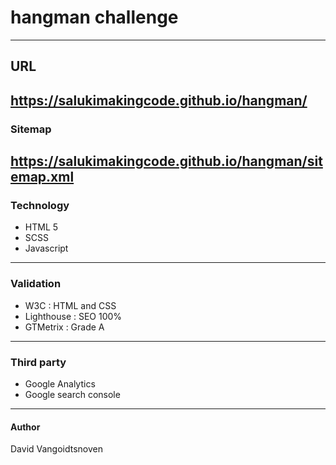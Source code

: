 # hangman challenge
----
## URL
https://salukimakingcode.github.io/hangman/
----
### Sitemap
https://salukimakingcode.github.io/hangman/sitemap.xml
----
### Technology
* HTML 5
* SCSS
* Javascript
----
### Validation
* W3C : HTML and CSS 
* Lighthouse : SEO 100%
* GTMetrix : Grade A
----
### Third party
* Google Analytics
* Google search console
----
#### Author
David Vangoidtsnoven